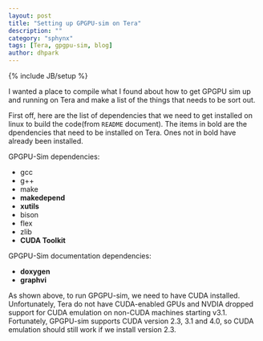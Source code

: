 ```yaml
---
layout: post
title: "Setting up GPGPU-sim on Tera"
description: ""
category: "sphynx"
tags: [Tera, gpgpu-sim, blog]
author: dhpark
---
```

{% include JB/setup %}

I wanted a place to compile what I found about how to get GPGPU sim up and running on Tera and make a list of the things that needs to be sort out.

First off, here are the list of dependencies that we need to get installed on linux to build the code(from `README` document). The items in bold are the dpendencies that need to be installed on Tera. Ones not in bold have already been installed. 

GPGPU-Sim dependencies:

* gcc
* g++
* make
* **makedepend**
* **xutils**
* bison
* flex
* zlib
* **CUDA Toolkit**
	
GPGPU-Sim documentation dependencies:

* **doxygen**
* **graphvi**

As shown above, to run GPGPU-sim, we need to have CUDA installed. Unfortunately, Tera do not have CUDA-enabled GPUs and NVDIA dropped support for CUDA emulation on non-CUDA machines starting v3.1. Fortunately, GPGPU-sim supports CUDA version 2.3, 3.1 and 4.0, so CUDA emulation should still work if we install version 2.3.




